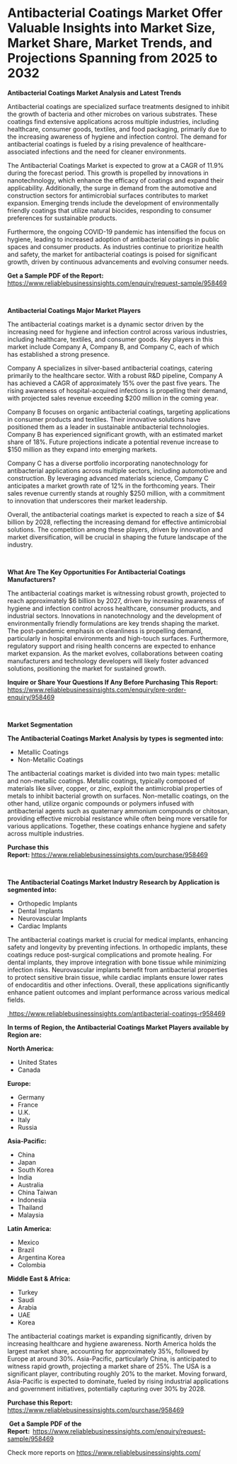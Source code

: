 <p><h1>Antibacterial Coatings Market Offer Valuable Insights into Market Size, Market Share, Market Trends, and Projections Spanning from 2025 to 2032</h1></p><p><strong>Antibacterial Coatings Market Analysis and Latest Trends</strong></p>
<p><p>Antibacterial coatings are specialized surface treatments designed to inhibit the growth of bacteria and other microbes on various substrates. These coatings find extensive applications across multiple industries, including healthcare, consumer goods, textiles, and food packaging, primarily due to the increasing awareness of hygiene and infection control. The demand for antibacterial coatings is fueled by a rising prevalence of healthcare-associated infections and the need for cleaner environments.</p><p>The Antibacterial Coatings Market is expected to grow at a CAGR of 11.9% during the forecast period. This growth is propelled by innovations in nanotechnology, which enhance the efficacy of coatings and expand their applicability. Additionally, the surge in demand from the automotive and construction sectors for antimicrobial surfaces contributes to market expansion. Emerging trends include the development of environmentally friendly coatings that utilize natural biocides, responding to consumer preferences for sustainable products.</p><p>Furthermore, the ongoing COVID-19 pandemic has intensified the focus on hygiene, leading to increased adoption of antibacterial coatings in public spaces and consumer products. As industries continue to prioritize health and safety, the market for antibacterial coatings is poised for significant growth, driven by continuous advancements and evolving consumer needs.</p></p>
<p><strong>Get a Sample PDF of the Report:&nbsp;</strong> <a href="https://www.reliablebusinessinsights.com/enquiry/request-sample/958469?utm_campaign=2534&utm_medium=2&utm_source=Github&utm_content=ia&utm_term=21032025&utm_id=antibacterial-coatings">https://www.reliablebusinessinsights.com/enquiry/request-sample/958469</a></p>
<p>&nbsp;</p>
<p><strong>Antibacterial Coatings Major Market Players</strong></p>
<p><p>The antibacterial coatings market is a dynamic sector driven by the increasing need for hygiene and infection control across various industries, including healthcare, textiles, and consumer goods. Key players in this market include Company A, Company B, and Company C, each of which has established a strong presence.</p><p>Company A specializes in silver-based antibacterial coatings, catering primarily to the healthcare sector. With a robust R&D pipeline, Company A has achieved a CAGR of approximately 15% over the past five years. The rising awareness of hospital-acquired infections is propelling their demand, with projected sales revenue exceeding $200 million in the coming year.</p><p>Company B focuses on organic antibacterial coatings, targeting applications in consumer products and textiles. Their innovative solutions have positioned them as a leader in sustainable antibacterial technologies. Company B has experienced significant growth, with an estimated market share of 18%. Future projections indicate a potential revenue increase to $150 million as they expand into emerging markets.</p><p>Company C has a diverse portfolio incorporating nanotechnology for antibacterial applications across multiple sectors, including automotive and construction. By leveraging advanced materials science, Company C anticipates a market growth rate of 12% in the forthcoming years. Their sales revenue currently stands at roughly $250 million, with a commitment to innovation that underscores their market leadership.</p><p>Overall, the antibacterial coatings market is expected to reach a size of $4 billion by 2028, reflecting the increasing demand for effective antimicrobial solutions. The competition among these players, driven by innovation and market diversification, will be crucial in shaping the future landscape of the industry.</p></p>
<p>&nbsp;</p>
<p><strong>What Are The Key Opportunities For Antibacterial Coatings Manufacturers?</strong></p>
<p><p>The antibacterial coatings market is witnessing robust growth, projected to reach approximately $6 billion by 2027, driven by increasing awareness of hygiene and infection control across healthcare, consumer products, and industrial sectors. Innovations in nanotechnology and the development of environmentally friendly formulations are key trends shaping the market. The post-pandemic emphasis on cleanliness is propelling demand, particularly in hospital environments and high-touch surfaces. Furthermore, regulatory support and rising health concerns are expected to enhance market expansion. As the market evolves, collaborations between coating manufacturers and technology developers will likely foster advanced solutions, positioning the market for sustained growth.</p></p>
<p><strong>Inquire or Share Your Questions If Any Before Purchasing This Report:</strong> <a href="https://www.reliablebusinessinsights.com/enquiry/pre-order-enquiry/958469?utm_campaign=2534&utm_medium=2&utm_source=Github&utm_content=ia&utm_term=21032025&utm_id=antibacterial-coatings">https://www.reliablebusinessinsights.com/enquiry/pre-order-enquiry/958469</a></p>
<p>&nbsp;</p>
<p><strong>Market Segmentation</strong></p>
<p><strong>The Antibacterial Coatings Market Analysis by types is segmented into:</strong></p>
<p><ul><li>Metallic Coatings</li><li>Non-Metallic Coatings</li></ul></p>
<p><p>The antibacterial coatings market is divided into two main types: metallic and non-metallic coatings. Metallic coatings, typically composed of materials like silver, copper, or zinc, exploit the antimicrobial properties of metals to inhibit bacterial growth on surfaces. Non-metallic coatings, on the other hand, utilize organic compounds or polymers infused with antibacterial agents such as quaternary ammonium compounds or chitosan, providing effective microbial resistance while often being more versatile for various applications. Together, these coatings enhance hygiene and safety across multiple industries.</p></p>
<p><strong>Purchase this Report:&nbsp;</strong><a href="https://www.reliablebusinessinsights.com/purchase/958469?utm_campaign=2534&utm_medium=2&utm_source=Github&utm_content=ia&utm_term=21032025&utm_id=antibacterial-coatings">https://www.reliablebusinessinsights.com/purchase/958469</a></p>
<p>&nbsp;</p>
<p><strong>The Antibacterial Coatings Market Industry Research by Application is segmented into:</strong></p>
<p><ul><li>Orthopedic Implants</li><li>Dental Implants</li><li>Neurovascular Implants</li><li>Cardiac Implants</li></ul></p>
<p><p>The antibacterial coatings market is crucial for medical implants, enhancing safety and longevity by preventing infections. In orthopedic implants, these coatings reduce post-surgical complications and promote healing. For dental implants, they improve integration with bone tissue while minimizing infection risks. Neurovascular implants benefit from antibacterial properties to protect sensitive brain tissue, while cardiac implants ensure lower rates of endocarditis and other infections. Overall, these applications significantly enhance patient outcomes and implant performance across various medical fields.</p></p>
<p><a href="https://www.reliablebusinessinsights.com/antibacterial-coatings-r958469?utm_campaign=2534&utm_medium=2&utm_source=Github&utm_content=ia&utm_term=21032025&utm_id=antibacterial-coatings">&nbsp;https://www.reliablebusinessinsights.com/antibacterial-coatings-r958469</a></p>
<p><strong>In terms of Region, the Antibacterial Coatings Market Players available by Region are:</strong></p>
<p>
    <p> <strong> North America: </strong>
        <ul>
            <li>United States</li>
            <li>Canada</li>
        </ul>
        </p> 
    <p> <strong> Europe: </strong>
        <ul>
            <li>Germany</li>
            <li>France</li>
            <li>U.K.</li>
            <li>Italy</li>
            <li>Russia</li>
        </ul>
        </p> 
    <p> <strong> Asia-Pacific: </strong>
        <ul>
            <li>China</li>
            <li>Japan</li>
            <li>South Korea</li>
            <li>India</li>
            <li>Australia</li>
            <li>China Taiwan</li>
            <li>Indonesia</li>
            <li>Thailand</li>
            <li>Malaysia</li>
        </ul>
        </p> 
    <p> <strong> Latin America: </strong>
        <ul>
            <li>Mexico</li>
            <li>Brazil</li>
            <li>Argentina Korea</li>
            <li>Colombia</li>
        </ul>
        </p> 
    <p> <strong> Middle East & Africa: </strong>
        <ul>
            <li>Turkey</li>
            <li>Saudi</li>
            <li>Arabia</li>
            <li>UAE</li>
            <li>Korea</li>
        </ul>
    </p>
    </p>
<p><p>The antibacterial coatings market is expanding significantly, driven by increasing healthcare and hygiene awareness. North America holds the largest market share, accounting for approximately 35%, followed by Europe at around 30%. Asia-Pacific, particularly China, is anticipated to witness rapid growth, projecting a market share of 25%. The USA is a significant player, contributing roughly 20% to the market. Moving forward, Asia-Pacific is expected to dominate, fueled by rising industrial applications and government initiatives, potentially capturing over 30% by 2028.</p></p>
<p><strong>Purchase this Report: </strong><a href="https://www.reliablebusinessinsights.com/purchase/958469?utm_campaign=2534&utm_medium=2&utm_source=Github&utm_content=ia&utm_term=21032025&utm_id=antibacterial-coatings">https://www.reliablebusinessinsights.com/purchase/958469</a></p>
<p>&nbsp;<strong>Get a Sample PDF of the Report:&nbsp;&nbsp;</strong><a href="https://www.reliablebusinessinsights.com/enquiry/request-sample/958469?utm_campaign=2534&utm_medium=2&utm_source=Github&utm_content=ia&utm_term=21032025&utm_id=antibacterial-coatings">https://www.reliablebusinessinsights.com/enquiry/request-sample/958469</a></p>
<p><strong></strong></p>
<p>Check more reports on <a href="https://www.reliablebusinessinsights.com/?utm_campaign=2534&utm_medium=2&utm_source=Github&utm_content=ia&utm_term=21032025&utm_id=antibacterial-coatings">https://www.reliablebusinessinsights.com/</a></p>